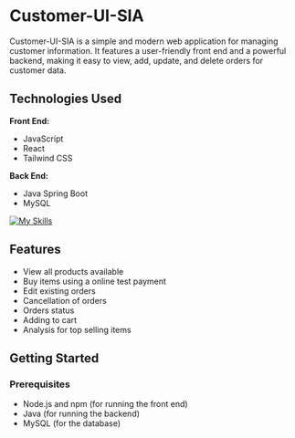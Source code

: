 # Customer-UI-SIA

Customer-UI-SIA is a simple and modern web application for managing customer information. It features a user-friendly front end and a powerful backend, making it easy to view, add, update, and delete orders for customer data.

## Technologies Used

**Front End:**
- JavaScript
- React
- Tailwind CSS

**Back End:**
- Java Spring Boot
- MySQL

[![My Skills](https://skillicons.dev/icons?i=js,react,tailwind,java,spring,mysql)](https://skillicons.dev)

## Features

- View all products available
- Buy items using a online test payment
- Edit existing orders
- Cancellation of orders
- Orders status
- Adding to cart
- Analysis for top selling items

## Getting Started

### Prerequisites

- Node.js and npm (for running the front end)
- Java (for running the backend)
- MySQL (for the database)
